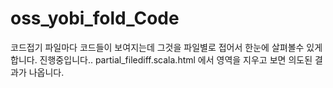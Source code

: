 # oss_yobi_fold_Code
코드접기
파일마다 코드들이 보여지는데 그것을 파일별로 접어서 한눈에 살펴볼수 있게합니다.
진행중입니다.. 
partial_filediff.scala.html 에서 <table> 영역을 지우고  보면 의도된 결과가
나옵니다. 

